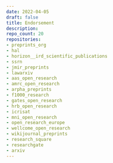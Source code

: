 ```yaml
---
date: 2022-04-05
draft: false
title: Endorsement
description:
repo_count: 20
repositories:
- preprints_org
- hal
- horizon__ird_scientific_publications
- ssrn
- jmir_preprints
- lawarxiv
- aas_open_research
- amrc_open_research
- arpha_preprints
- f1000_research
- gates_open_research
- hrb_open_research
- icrisat
- mni_open_research
- open_research_europe
- wellcome_open_research
- wikijournal_preprints
- research_square
- researchgate
- arxiv
---
```



